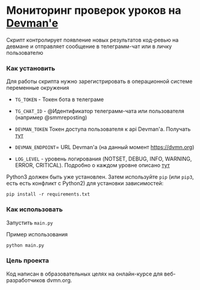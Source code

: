 # Мониторинг проверок уроков на [Devman'e](https://dvmn.org)
Скрипт контролирует появление новых результатов код-ревью на девмане и отправляет сообщение в телеграмм-чат
или в личку пользователю 


### Как установить
Для работы скрипта нужно зарегистрировать в операционной системе переменные окружения

- `TG_TOKEN` - Токен бота в телеграме
- `TG_CHAT_ID` - @Идентификатор телеграмм-чата или пользователя (например @smmreposting)

- `DEVMAN_TOKEN` Токен доступа пользователя к api Devman'a. Получать [тут](https://dvmn.org/api/docs/)
- `DEVMAN_ENDPOINT`= URL Devman'a (на данный момент https://dvmn.org)


- `LOG_LEVEL` - уровень логирования (NOTSET, DEBUG, INFO, WARNING, ERROR, CRITICAL). Подробно о каждом уровне
описано [тут](https://docs.python.org/3/library/logging.html)

 
Python3 должен быть уже установлен.
Затем используйте `pip` (или `pip3`, есть есть конфликт с Python2) для установки зависимостей:
```
pip install -r requirements.txt
```

### Как использовать
Запустить `main.py`


Пример использования
```bash
python main.py
```

### Цель проекта
Код написан в образовательных целях на онлайн-курсе для веб-разработчиков dvmn.org.